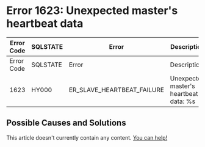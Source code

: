 
# Error 1623: Unexpected master's heartbeat data


| Error Code | SQLSTATE | Error | Description |
| --- | --- | --- | --- |
| Error Code | SQLSTATE | Error | Description |
| 1623 | HY000 | ER_SLAVE_HEARTBEAT_FAILURE | Unexpected master's heartbeat data: %s |




## Possible Causes and Solutions


This article doesn't currently contain any content. [You can help!](/en/writing-and-editing-knowledge-base-articles/)


